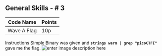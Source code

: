 ## General Skills - # 3

|Code Name|Points  |
|--|--|
| Wave A Flag | 10p |

Instructions Simple Binary was given and **`strings warm | grep "picoCTF{"`** gave me the flag.
![enter image description here](https://imgur.com/wAvrR6zl.png)
